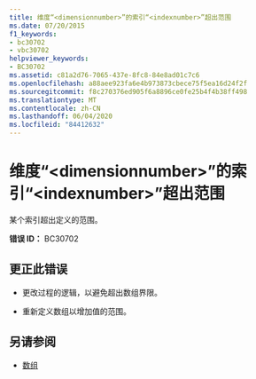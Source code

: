 ```yaml
---
title: 维度“<dimensionnumber>”的索引“<indexnumber>”超出范围
ms.date: 07/20/2015
f1_keywords:
- bc30702
- vbc30702
helpviewer_keywords:
- BC30702
ms.assetid: c81a2d76-7065-437e-8fc8-84e8ad01c7c6
ms.openlocfilehash: a88aee923fa6e4b973873cbece75f5ea16d24f2f
ms.sourcegitcommit: f8c270376ed905f6a8896ce0fe25b4f4b38ff498
ms.translationtype: MT
ms.contentlocale: zh-CN
ms.lasthandoff: 06/04/2020
ms.locfileid: "84412632"
---
```

# <a name="index-indexnumber-for-dimension-dimensionnumber-is-out-of-range"></a>维度“\<dimensionnumber>”的索引“\<indexnumber>”超出范围
某个索引超出定义的范围。  
  
 **错误 ID：** BC30702  
  
## <a name="to-correct-this-error"></a>更正此错误  
  
- 更改过程的逻辑，以避免超出数组界限。  
  
- 重新定义数组以增加值的范围。  
  
## <a name="see-also"></a>另请参阅

- [数组](../programming-guide/language-features/arrays/index.md)
